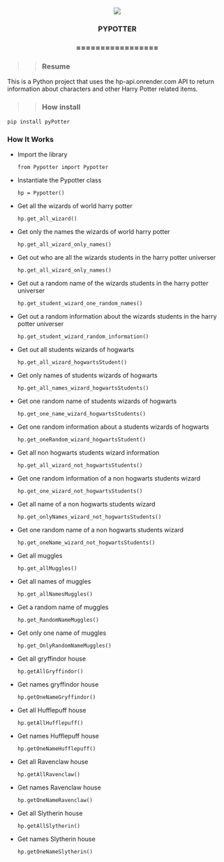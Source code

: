 
<h1 align="center">

<img src="https://img.shields.io/static/v1?label=PYPOTTER%20POR&message=bates&color=7159c1&style=flat-square&logo=ghost"/>

<h3> <p align="center"> PYPOTTER </p> </h3>

<h3> <p align="center"> ================= </p> </h3>

>> <h3> Resume </h3>

<p> This is a Python project that uses the hp-api.onrender.com API to return information about characters and other Harry Potter related items.</p>

>> <h3> How install </h3>

```
pip install pyPotter
```

<h3> How It Works </h3>

<ul>

  <li>Import the library</li>
  <pre><code>from Pypotter import Pypotter</code></pre>

  <li>Instantiate the Pypotter class</li>
  <pre><code>hp = Pypotter()</code></pre>

  <li>Get all the wizards of world harry potter</li>
  <pre><code>hp.get_all_wizard() </code></pre>

  <li>Get only the names  the wizards of world harry potter</li>
  <pre><code>hp.get_all_wizard_only_names() </code></pre>

  <li>Get out who are all the wizards students in the harry potter universer</li>
  <pre><code>hp.get_all_wizard_only_names() </code></pre>

  <li>Get out a random name of the wizards students in the harry potter universer</li>
  <pre><code>hp.get_student_wizard_one_random_names() </code></pre>

  <li>Get out a random information about the wizards students in the harry potter universer</li>
  <pre><code>hp.get_student_wizard_random_information() </code></pre>

  <li>Get out all students wizards of hogwarts </li>
  <pre><code>hp.get_all_wizard_hogwartsStudent()</code></pre>

  <li>Get only names of students wizards of hogwarts </li>
  <pre><code>hp.get_all_names_wizard_hogwartsStudents()</code></pre>

  <li>Get one random name of students wizards of hogwarts </li>
  <pre><code>hp.get_one_name_wizard_hogwartsStudents()</code></pre>

  <li>Get one random information about a students wizards of hogwarts </li>
  <pre><code>hp.get_oneRandom_wizard_hogwartsStudent()</code></pre>

  <li>Get all non hogwarts students wizard information </li>
  <pre><code>hp.get_all_wizard_not_hogwartsStudents()</code></pre>

  <li>Get one random information of a non hogwarts students wizard</li>
  <pre><code>hp.get_one_wizard_not_hogwartsStudents()</code></pre>

  <li>Get all name of a non hogwarts students wizard</li>
  <pre><code>hp.get_onlyNames_wizard_not_hogwartsStudents()</code></pre>

  <li>Get one random name of a non hogwarts students wizard</li>
  <pre><code>hp.get_oneName_wizard_not_hogwartsStudents()</code></pre>

  <li>Get all muggles </li>
  <pre><code>hp.get_allMuggles()</code></pre>

  <li>Get all names of muggles </li>
  <pre><code>hp.get_allNamesMuggles()</code></pre>

  <li>Get a random name of muggles </li>
  <pre><code>hp.get_RandomNameMuggles()</code></pre>

  <li>Get only one name of muggles </li>
  <pre><code>hp.get_OnlyRandomNameMuggles()</code></pre>

  <li>Get all gryffindor house </li>
  <pre><code>hp.getAllGryffindor()</code></pre>

  <li>Get names gryffindor house </li>
  <pre><code>hp.getOneNameGryffindor()</code></pre>

  <li>Get all Hufflepuff house </li>
  <pre><code>hp.getAllHufflepuff()</code></pre>

  <li>Get names Hufflepuff house </li>
  <pre><code>hp.getOneNameHufflepuff()</code></pre>

  <li>Get all Ravenclaw house </li>
  <pre><code>hp.getAllRavenclaw()</code></pre>

  <li>Get names Ravenclaw house </li>
  <pre><code>hp.getOneNameRavenclaw()</code></pre>

  <li>Get all Slytherin house </li>
  <pre><code>hp.getAllSlytherin()</code></pre>

   <li>Get names Slytherin house </li>
  <pre><code>hp.getOneNameSlytherin()</code></pre>

</ul>


    